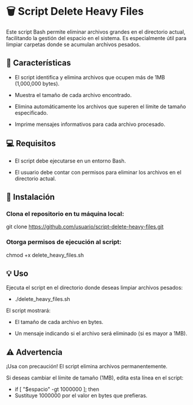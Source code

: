 # 🗑️ Script Delete Heavy Files
Este script Bash permite eliminar archivos grandes en el directorio actual, facilitando la gestión del espacio en el sistema. Es especialmente útil para limpiar carpetas donde se acumulan archivos pesados.

## 🚀 Características
- El script identifica y elimina archivos que ocupen más de 1MB (1,000,000 bytes).

- Muestra el tamaño de cada archivo encontrado.

- Elimina automáticamente los archivos que superen el límite de tamaño especificado.

- Imprime mensajes informativos para cada archivo procesado.

## 💻 Requisitos
- El script debe ejecutarse en un entorno Bash.

- El usuario debe contar con permisos para eliminar los archivos en el directorio actual.

## 📝 Instalación
### Clona el repositorio en tu máquina local:
git clone https://github.com/usuario/script-delete-heavy-files.git

### Otorga permisos de ejecución al script:
chmod +x delete_heavy_files.sh

## 💡 Uso
Ejecuta el script en el directorio donde deseas limpiar archivos pesados:
- ./delete_heavy_files.sh

El script mostrará:

- El tamaño de cada archivo en bytes.

- Un mensaje indicando si el archivo será eliminado (si es mayor a 1MB).

## ⚠️ Advertencia
¡Usa con precaución! El script elimina archivos permanentemente.

Si deseas cambiar el límite de tamaño (1MB), edita esta línea en el script:

- if [ "$espacio" -gt 1000000 ]; then
- Sustituye 1000000 por el valor en bytes que prefieras.
